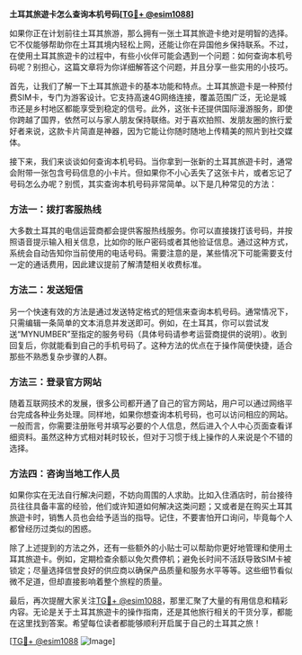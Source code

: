 **土耳其旅遊卡怎么查询本机号码[[TG💪+ @esim1088](https://t.me/s/esim1088)]**

如果你正在计划前往土耳其旅游，那么拥有一张土耳其旅遊卡绝对是明智的选择。它不仅能够帮助你在土耳其境内轻松上网，还能让你在异国他乡保持联系。不过，在使用土耳其旅遊卡的过程中，有些小伙伴可能会遇到一个问题：如何查询本机号码呢？别担心，这篇文章将为你详细解答这个问题，并且分享一些实用的小技巧。

首先，让我们了解一下土耳其旅遊卡的基本功能和特点。土耳其旅遊卡是一种预付费SIM卡，专门为游客设计。它支持高速4G网络连接，覆盖范围广泛，无论是城市还是乡村地区都能享受到稳定的信号。此外，这张卡还提供国际漫游服务，即使你跨越了国界，依然可以与家人朋友保持联络。对于喜欢拍照、发朋友圈的旅行爱好者来说，这款卡片简直是神器，因为它能让你随时随地上传精美的照片到社交媒体。

接下来，我们来谈谈如何查询本机号码。当你拿到一张新的土耳其旅遊卡时，通常会附带一张包含号码信息的小卡片。但如果你不小心丢失了这张卡片，或者忘记了号码怎么办呢？别慌，其实查询本机号码非常简单。以下是几种常见的方法：

### 方法一：拨打客服热线

大多数土耳其的电信运营商都会提供客服热线服务。你可以直接拨打该号码，并按照语音提示输入相关信息，比如你的账户密码或者其他验证信息。通过这种方式，系统会自动告知你当前使用的电话号码。需要注意的是，某些情况下可能需要支付一定的通话费用，因此建议提前了解清楚相关收费标准。

### 方法二：发送短信

另一个快速有效的方法是通过发送特定格式的短信来查询本机号码。通常情况下，只需编辑一条简单的文本消息并发送即可。例如，在土耳其，你可以尝试发送“MYNUMBER”至指定的服务号码（具体号码请参考运营商提供的说明）。收到回复后，你就能看到自己的手机号码了。这种方法的优点在于操作简便快捷，适合那些不熟悉复杂步骤的人群。

### 方法三：登录官方网站

随着互联网技术的发展，很多公司都开通了自己的官方网站，用户可以通过网络平台完成各种业务处理。同样地，如果你想查询本机号码，也可以访问相应的网站。一般而言，你需要注册账号并填写必要的个人信息，然后进入个人中心页面查看详细资料。虽然这种方式相对耗时较长，但对于习惯于线上操作的人来说是个不错的选择。

### 方法四：咨询当地工作人员

如果你实在无法自行解决问题，不妨向周围的人求助。比如入住酒店时，前台接待员往往具备丰富的经验，他们或许知道如何解决这类问题；又或者是在购买土耳其旅遊卡时，销售人员也会给予适当的指导。记住，不要害怕开口询问，毕竟每个人都曾经历过类似的困惑。

除了上述提到的方法之外，还有一些额外的小贴士可以帮助你更好地管理和使用土耳其旅遊卡。例如，定期检查余额以免欠费停机；避免长时间不活跃导致SIM卡被锁定；尽量选择信誉良好的供应商以确保产品质量和服务水平等等。这些细节看似微不足道，但却直接影响着整个旅程的质量。

最后，再次提醒大家关注[TG💪+ @esim1088](https://t.me/s/esim1088)，那里汇聚了大量的有用信息和精彩内容。无论是关于土耳其旅遊卡的操作指南，还是其他旅行相关的干货分享，都能在这里找到答案。希望每位读者都能够顺利开启属于自己的土耳其之旅！

[[TG💪+ @esim1088](https://t.me/s/esim1088) ![Image](https://i.postimg.cc/4NQfJmqS/Snipaste-2025-05-13-00-14-12.png)]